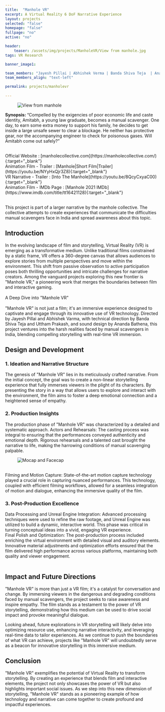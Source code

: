 ```yaml
---
title:  "Manhole VR"
excerpt: A Virtual Reality 6 DoF Narrative Experience
layout: projects
selected: "false"
homepage: "false"
fullpage: "no"
active: "no"

header:
    teaser: /assets/img/projects/ManholeVR/View from manhole.jpg
tags: VR Research

banner_image1: 

team_members: "Jayesh Pillai | Abhishek Verma | Banda Shiva Teja  | Ananda Bathena"
team_members_align: "text-left"

permalink: projects/manholevr
 
---
```


<figure class="align-center" style="width:100%;">
  <img src="{{ site.url }}{{ site.baseurl }}/assets/img/projects/ManholeVR/View from manhole.jpg" alt="View from manhole">
</figure> 

<strong>Synopsis: </strong> “Compelled by the exigencies of poor economic life and caste identity, Amitabh, a young law graduate, becomes a manual scavenger. One day, to earn some extra money to support his family, he decides to get inside a large unsafe sewer to clear a blockage. He neither has protective gear, nor the accompanying engineer to check for poisonous gases. Will Amitabh come out safely?”

<br>
Official Website : [manholecollective.com](https://manholecollective.com/){:target="_blank"}
<br>
Animation Film - Trailer : [Manhole|Short Film|Trailer](https://youtu.be/NYyHxQjr3Z8){:target="_blank"} 
<br>
VR Narrative - Trailer : [Into The Manhole](https://youtu.be/8QcyCxyaC00){:target="_blank"}
<br>
Animation Film - IMDb Page : [Manhole 2021 IMDb](https://www.imdb.com/title/tt16421128){:target="_blank"}
<br>
<br>

This project is part of a larger narrative by the manhole collective. The collective attempts to create experiences that communicate the difficulties manual scavengers face in India and spread awareness about this topic. 
<br>


## Introduction

In the evolving landscape of film and storytelling, Virtual Reality (VR) is emerging as a transformative medium. Unlike traditional films constrained by a static frame, VR offers a 360-degree canvas that allows audiences to explore stories from multiple perspectives and move within the environment. This shift from passive observation to active participation poses both thrilling opportunities and intricate challenges for narrative creators. Among the vanguard projects exploring this new frontier is "Manhole VR," a pioneering work that merges the boundaries between film and interactive gaming.
<br>
<br>
A Deep Dive into "Manhole VR"
<br>
<br>
"Manhole VR" is not just a film; it's an immersive experience designed to captivate and engage through its innovative use of VR technology. Directed by Jayesh Pillai and Abhishek Varma, with technical direction by Banda Shiva Teja and Uttham Prakash, and sound design by Ananda Bathena, this project ventures into the harsh realities faced by manual scavengers in India, blending compelling storytelling with real-time VR immersion.
<br>
## Design and Development

### 1. Ideation and Narrative Structure

The genesis of "Manhole VR" lies in its meticulously crafted narrative. From the initial concept, the goal was to create a non-linear storytelling experience that fully immerses viewers in the plight of its characters. By presenting the story in a way that allows users to explore and interact with the environment, the film aims to foster a deep emotional connection and a heightened sense of empathy.

### 2. Production Insights

The production phase of "Manhole VR" was characterized by a detailed and systematic approach.
Actors and Rehearsals: The casting process was integral to ensuring that the performances conveyed authenticity and emotional depth. Rigorous rehearsals and a talented cast brought the narrative to life, making the harrowing conditions of manual scavenging palpable. 

<figure class="align-center" style="width:100%;">
  <img src="{{ site.url }}{{ site.baseurl }}\assets\img\projects\ManholeVR\Mocap and Facecap.jpg" alt="Mocap and Facecap">
</figure>
<br>
Filming and Motion Capture: State-of-the-art motion capture technology played a crucial role in capturing nuanced performances. This technology, coupled with efficient filming workflows, allowed for a seamless integration of motion and dialogue, enhancing the immersive quality of the film.
<br>

### 3. Post-Production Excellence

Data Processing and Unreal Engine Integration: Advanced processing techniques were used to refine the raw footage, and Unreal Engine was utilized to build a dynamic, interactive world. This phase was critical in turning conceptual ideas into a vivid, engaging VR experience.
<br>
Final Polish and Optimization: The post-production process included enriching the virtual environment with detailed visual and auditory elements. Innovative material adjustments and optimization efforts ensured that the film delivered high performance across various platforms, maintaining both quality and viewer engagement.
<br>
<br>


## Impact and Future Directions

"Manhole VR" is more than just a VR film; it's a catalyst for conversation and change. By immersing viewers in the dangerous and degrading conditions faced by manual scavengers, the project seeks to raise awareness and inspire empathy. The film stands as a testament to the power of VR storytelling, demonstrating how this medium can be used to drive social impact and provoke meaningful dialogue.

Looking ahead, future explorations in VR storytelling will likely delve into optimizing resource use, enhancing narrative interactivity, and leveraging real-time data to tailor experiences. As we continue to push the boundaries of what VR can achieve, projects like "Manhole VR" will undoubtedly serve as a beacon for innovative storytelling in this immersive medium.


## Conclusion

"Manhole VR" exemplifies the potential of Virtual Reality to transform storytelling. By creating an experience that blends film and interactive elements, the project not only showcases the power of VR but also highlights important social issues. As we step into this new dimension of storytelling, "Manhole VR" stands as a pioneering example of how technology and narrative can come together to create profound and impactful experiences.






